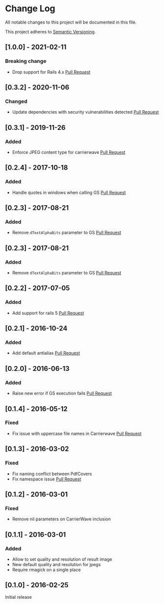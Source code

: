 # Change Log

All notable changes to this project will be documented in this file.

This project adheres to [Semantic Versioning](http://semver.org/).

## [1.0.0] - 2021-02-11
### Breaking change
- Drop support for Rails 4.x [Pull Request](https://github.com/xing/pdf_cover/pull/12)

## [0.3.2] - 2020-11-06
### Changed
- Update dependencies with security vulnerabilities detected [Pull Request](https://github.com/xing/pdf_cover/pull/11)

## [0.3.1] - 2019-11-26
### Added
- Enforce JPEG content type for carrierwave [Pull Request](https://github.com/xing/pdf_cover/pull/10)

## [0.2.4] - 2017-10-18
### Added
- Handle quotes in windows when calling GS [Pull Request](https://github.com/xing/pdf_cover/pull/9)

## [0.2.3] - 2017-08-21
### Added
- Remove `dTextAlphaBits` parameter to GS [Pull Request](https://github.com/xing/pdf_cover/pull/8)

## [0.2.3] - 2017-08-21
### Added
- Remove `dTextAlphaBits` parameter to GS [Pull Request](https://github.com/xing/pdf_cover/pull/8)

## [0.2.2] - 2017-07-05
### Added
- Add support for rails 5 [Pull Request](https://github.com/xing/pdf_cover/pull/7)

## [0.2.1] - 2016-10-24
### Added
- Add default antialias [Pull Request](https://github.com/xing/pdf_cover/pull/6)

## [0.2.0] - 2016-06-13
### Added
- Raise new error if GS execution fails [Pull Request](https://github.com/xing/pdf_cover/pull/5)

## [0.1.4] - 2016-05-12
### Fixed
- Fix issue with uppercase file names in Carrierwave [Pull Request](https://github.com/xing/pdf_cover/pull/4)

## [0.1.3] - 2016-03-02
### Fixed
- Fix naming conflict between PdfCovers
- Fix namespace issue [Pull Request](https://github.com/xing/pdf_cover/pull/3)

## [0.1.2] - 2016-03-01
### Fixed
- Remove nil parameters on CarrierWave inclusion

## [0.1.1] - 2016-03-01
### Added
- Allow to set quality and resolution of result image
- New default quality and resolution for jpegs
- Require rmagick on a single place

## [0.1.0] - 2016-02-25
Initial release
